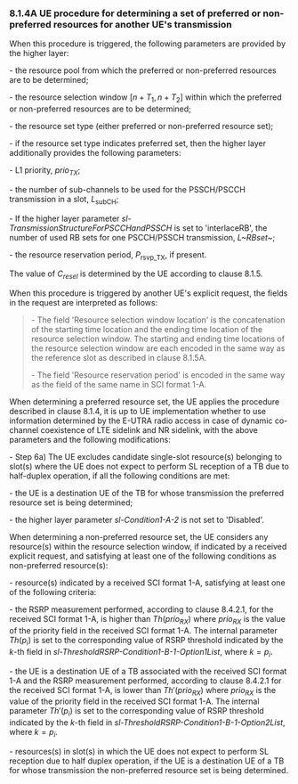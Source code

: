 ### 8.1.4A UE procedure for determining a set of preferred or non-preferred resources for another UE\'s transmission

When this procedure is triggered, the following parameters are provided
by the higher layer:

\- the resource pool from which the preferred or non-preferred resources
are to be determined;

\- the resource selection window $\lbrack n + T_{1},n + T_{2}\rbrack$
within which the preferred or non-preferred resources are to be
determined;

\- the resource set type (either preferred or non-preferred resource
set);

\- if the resource set type indicates preferred set, then the higher
layer additionally provides the following parameters:

\- L1 priority, $prio_{TX}$;

\- the number of sub-channels to be used for the PSSCH/PSCCH
transmission in a slot, $L_{\text{subCH}}$;

\- If the higher layer parameter
*sl-TransmissionStructureForPSCCHandPSSCH* is set to \'interlaceRB\',
the number of used RB sets for one PSCCH/PSSCH transmission, *L~RBset~*;

\- the resource reservation period, $P_{\text{rsvp\_TX}}$, if present.

The value of $C_{resel}$ is determined by the UE according to clause
8.1.5.

When this procedure is triggered by another UE\'s explicit request, the
fields in the request are interpreted as follows:

> \- The field \'Resource selection window location\' is the
> concatenation of the starting time location and the ending time
> location of the resource selection window. The starting and ending
> time locations of the resource selection window are each encoded in
> the same way as the reference slot as described in clause 8.1.5A.
>
> \- The field \'Resource reservation period\' is encoded in the same
> way as the field of the same name in SCI format 1-A.

When determining a preferred resource set, the UE applies the procedure
described in clause 8.1.4, it is up to UE implementation whether to use
information determined by the E-UTRA radio access in case of dynamic
co-channel coexistence of LTE sidelink and NR sidelink, with the above
parameters and the following modifications:

\- Step 6a) The UE excludes candidate single-slot resource(s) belonging
to slot(s) where the UE does not expect to perform SL reception of a TB
due to half-duplex operation, if all the following conditions are met:

\- the UE is a destination UE of the TB for whose transmission the
preferred resource set is being determined;

\- the higher layer parameter *sl-Condition1-A-2* is not set to
\'Disabled\'.

When determining a non-preferred resource set, the UE considers any
resource(s) within the resource selection window, if indicated by a
received explicit request, and satisfying at least one of the following
conditions as non-preferred resource(s):

\- resource(s) indicated by a received SCI format 1-A, satisfying at
least one of the following criteria:

\- the RSRP measurement performed, according to clause 8.4.2.1, for the
received SCI format 1-A, is higher than $Th\left( prio_{RX} \right)$
where $prio_{RX}$ is the value of the priority field in the received SCI
format 1-A. The internal parameter $Th(p_{i})$ is set to the
corresponding value of RSRP threshold indicated by the *k*-th field in
*sl-ThresholdRSRP-Condition1-B-1-Option1List*, where $k = p_{i}$.

\- the UE is a destination UE of a TB associated with the received SCI
format 1-A and the RSRP measurement performed, according to clause
8.4.2.1 for the received SCI format 1-A, is lower than
$Th'\left( prio_{RX} \right)$ where $prio_{RX}$ is the value of the
priority field in the received SCI format 1-A. The internal parameter
$Th'(p_{i})$ is set to the corresponding value of RSRP threshold
indicated by the *k*-th field in
*sl-ThresholdRSRP-Condition1-B-1-Option2List*, where $k = p_{i}$.

\- resources(s) in slot(s) in which the UE does not expect to perform SL
reception due to half duplex operation, if the UE is a destination UE of
a TB for whose transmission the non-preferred resource set is being
determined.